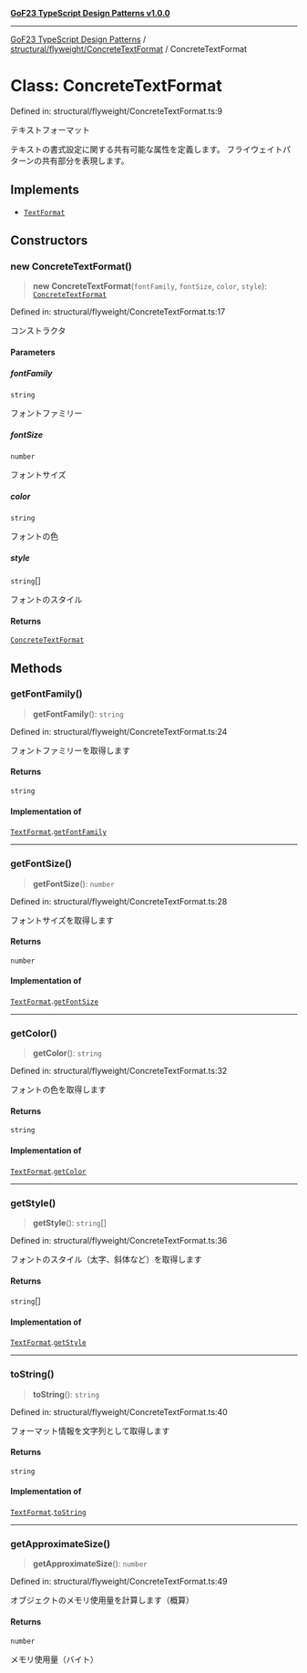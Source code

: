 [**GoF23 TypeScript Design Patterns v1.0.0**](../../../../README.md)

***

[GoF23 TypeScript Design Patterns](../../../../README.md) / [structural/flyweight/ConcreteTextFormat](../README.md) / ConcreteTextFormat

# Class: ConcreteTextFormat

Defined in: structural/flyweight/ConcreteTextFormat.ts:9

テキストフォーマット

テキストの書式設定に関する共有可能な属性を定義します。
フライウェイトパターンの共有部分を表現します。

## Implements

- [`TextFormat`](../../TextFormat/interfaces/TextFormat.md)

## Constructors

### new ConcreteTextFormat()

> **new ConcreteTextFormat**(`fontFamily`, `fontSize`, `color`, `style`): [`ConcreteTextFormat`](ConcreteTextFormat.md)

Defined in: structural/flyweight/ConcreteTextFormat.ts:17

コンストラクタ

#### Parameters

##### fontFamily

`string`

フォントファミリー

##### fontSize

`number`

フォントサイズ

##### color

`string`

フォントの色

##### style

`string`[]

フォントのスタイル

#### Returns

[`ConcreteTextFormat`](ConcreteTextFormat.md)

## Methods

### getFontFamily()

> **getFontFamily**(): `string`

Defined in: structural/flyweight/ConcreteTextFormat.ts:24

フォントファミリーを取得します

#### Returns

`string`

#### Implementation of

[`TextFormat`](../../TextFormat/interfaces/TextFormat.md).[`getFontFamily`](../../TextFormat/interfaces/TextFormat.md#getfontfamily)

***

### getFontSize()

> **getFontSize**(): `number`

Defined in: structural/flyweight/ConcreteTextFormat.ts:28

フォントサイズを取得します

#### Returns

`number`

#### Implementation of

[`TextFormat`](../../TextFormat/interfaces/TextFormat.md).[`getFontSize`](../../TextFormat/interfaces/TextFormat.md#getfontsize)

***

### getColor()

> **getColor**(): `string`

Defined in: structural/flyweight/ConcreteTextFormat.ts:32

フォントの色を取得します

#### Returns

`string`

#### Implementation of

[`TextFormat`](../../TextFormat/interfaces/TextFormat.md).[`getColor`](../../TextFormat/interfaces/TextFormat.md#getcolor)

***

### getStyle()

> **getStyle**(): `string`[]

Defined in: structural/flyweight/ConcreteTextFormat.ts:36

フォントのスタイル（太字、斜体など）を取得します

#### Returns

`string`[]

#### Implementation of

[`TextFormat`](../../TextFormat/interfaces/TextFormat.md).[`getStyle`](../../TextFormat/interfaces/TextFormat.md#getstyle)

***

### toString()

> **toString**(): `string`

Defined in: structural/flyweight/ConcreteTextFormat.ts:40

フォーマット情報を文字列として取得します

#### Returns

`string`

#### Implementation of

[`TextFormat`](../../TextFormat/interfaces/TextFormat.md).[`toString`](../../TextFormat/interfaces/TextFormat.md#tostring)

***

### getApproximateSize()

> **getApproximateSize**(): `number`

Defined in: structural/flyweight/ConcreteTextFormat.ts:49

オブジェクトのメモリ使用量を計算します（概算）

#### Returns

`number`

メモリ使用量（バイト）
